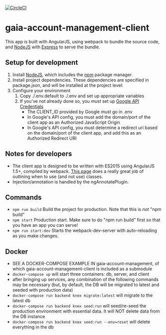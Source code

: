 [![CircleCI](https://circleci.com/gh/gaia-adm/gaia-account-management-client.svg?style=svg)](https://circleci.com/gh/gaia-adm/gaia-account-management-client)


# gaia-account-management-client

This app is built with AngularJS, using webpack to bundle the source code, and [NodeJS](https://nodejs.org) with [Express](https://expressjs.com) to serve the bundle.

## Setup for development
1. Install [NodeJS](https://nodejs.org), which includes the [npm](https://www.npmjs.com/) package manager.
2. Install project dependencies. These dependencies are specified in package.json, and will be installed at the project level:
3. Configure your environment
    1. Copy ./.env.default to ./.env and set up appropriate variables
    2. If you've not already done so, you *must* set up [Google API Credentials](https://console.developers.google.com/apis/credentials)
        - The CLIENT_ID provided by Google must go in .env
        - In Google's API config, you must add the domain/port of the client app as an Authorized JavaScript Origin
        - In Google's API config, you must determine a redirect uri based on the domain/port of the client app, and add this as an Authorized Redirect URI

## Notes for developers
- The client app is designed to be written with ES2015 using AngularJS 1.5+, compiled by webpack. [This page](http://angular-tips.com/blog/2015/06/using-angular-1-dot-x-with-es6-and-webpack/) does a really great job of outlining when to use (and not use) classes.
- Injection/annotation is handled by the ngAnnotatePlugin.

## Commands
- ```npm run build``` Build the project for production. Note that this is *not* "npm build" 
- ```npm start``` Production start. Make sure to do "npm run build" first so that you have an app you can serve!
- ```npm run start:dev``` Starts the webpack-dev-server with auto-reloading as you make changes.

## Docker
- SEE A DOCKER-COMPOSE EXAMPLE IN gaia-account-management, of which gaia-account-management-client is included as a submodule
- ```docker-compose up``` will start three containers: db, server, and client
- after bringing up services, any combination of the following commands may be necessary (but, by default, the DB will be migrated to latest and seeded with production data)
- ```docker-compose run backend knex migrate:latest``` will migrate to the latest db
- ```docker-compose run backend knex seed:run``` will seed/re-seed the production environment with essential data. It will NOT delete data from the DB instance
- ```docker-compose run backend knex seed:run --env=reset``` will delete everything in the db
    
